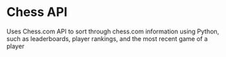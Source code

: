# Chess API
Uses Chess.com API to sort through chess.com information using Python, such as
leaderboards, player rankings, and the most recent game of a player